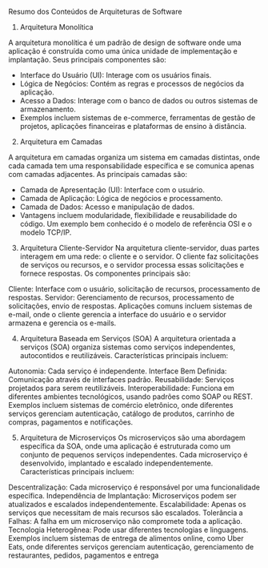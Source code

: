 Resumo dos Conteúdos de Arquiteturas de Software
1. Arquitetura Monolítica

A arquitetura monolítica é um padrão de design de software onde uma aplicação é construída como uma única unidade de implementação e implantação. Seus principais componentes são:

- Interface do Usuário (UI): Interage com os usuários finais.
- Lógica de Negócios: Contém as regras e processos de negócios da aplicação.
- Acesso a Dados: Interage com o banco de dados ou outros sistemas de armazenamento.
- Exemplos incluem sistemas de e-commerce, ferramentas de gestão de projetos, aplicações financeiras e plataformas de ensino à distância​​.

2. Arquitetura em Camadas

A arquitetura em camadas organiza um sistema em camadas distintas, onde cada camada tem uma responsabilidade específica e se comunica apenas com camadas adjacentes. As principais camadas são:

- Camada de Apresentação (UI): Interface com o usuário.
- Camada de Aplicação: Lógica de negócios e processamento.
- Camada de Dados: Acesso e manipulação de dados.
- Vantagens incluem modularidade, flexibilidade e reusabilidade do código. Um exemplo bem conhecido é o modelo de referência OSI e o modelo TCP/IP​​​​.

3. Arquitetura Cliente-Servidor
Na arquitetura cliente-servidor, duas partes interagem em uma rede: o cliente e o servidor. O cliente faz solicitações de serviços ou recursos, e o servidor processa essas solicitações e fornece respostas. Os componentes principais são:

Cliente: Interface com o usuário, solicitação de recursos, processamento de respostas.
Servidor: Gerenciamento de recursos, processamento de solicitações, envio de respostas.
Aplicações comuns incluem sistemas de e-mail, onde o cliente gerencia a interface do usuário e o servidor armazena e gerencia os e-mails​​​​.

4. Arquitetura Baseada em Serviços (SOA)
A arquitetura orientada a serviços (SOA) organiza sistemas como serviços independentes, autocontidos e reutilizáveis. Características principais incluem:

Autonomia: Cada serviço é independente.
Interface Bem Definida: Comunicação através de interfaces padrão.
Reusabilidade: Serviços projetados para serem reutilizáveis.
Interoperabilidade: Funciona em diferentes ambientes tecnológicos, usando padrões como SOAP ou REST.
Exemplos incluem sistemas de comércio eletrônico, onde diferentes serviços gerenciam autenticação, catálogo de produtos, carrinho de compras, pagamentos e notificações​​​​.

5. Arquitetura de Microserviços
Os microserviços são uma abordagem específica da SOA, onde uma aplicação é estruturada como um conjunto de pequenos serviços independentes. Cada microserviço é desenvolvido, implantado e escalado independentemente. Características principais incluem:

Descentralização: Cada microserviço é responsável por uma funcionalidade específica.
Independência de Implantação: Microserviços podem ser atualizados e escalados independentemente.
Escalabilidade: Apenas os serviços que necessitam de mais recursos são escalados.
Tolerância a Falhas: A falha em um microserviço não compromete toda a aplicação.
Tecnologia Heterogênea: Pode usar diferentes tecnologias e linguagens.
Exemplos incluem sistemas de entrega de alimentos online, como Uber Eats, onde diferentes serviços gerenciam autenticação, gerenciamento de restaurantes, pedidos, pagamentos e entrega​